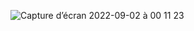 ![Capture d’écran 2022-09-02 à 00 11 23](https://user-images.githubusercontent.com/111466376/188021830-1aecb339-256b-4809-afe8-45cab7d18495.png)
